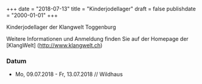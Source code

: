 ﻿+++
date = "2018-07-13"
title = "Kinderjodellager"
draft = false
publishdate = "2000-01-01"
+++

Kinderjodellager der Klangwelt Toggenburg

Weitere Informationen und Anmeldung finden Sie auf der Homepage der [KlangWelt] (http://www.klangwelt.ch)


### Datum

* Mo, 09.07.2018 - Fr, 13.07.2018 // Wildhaus
